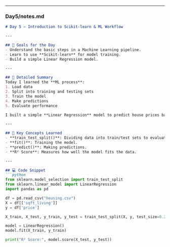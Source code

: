 
---

### **Day5/notes.md**
```markdown
# Day 5 – Introduction to Scikit-learn & ML Workflow

---

## 🎯 Goals for the Day
- Understand the basic steps in a Machine Learning pipeline.
- Learn to use **Scikit-learn** for model training.
- Build a simple Linear Regression model.

---

## 📝 Detailed Summary
Today I learned the **ML process**:
1. Load data
2. Split into training and testing sets
3. Train the model
4. Make predictions
5. Evaluate performance

I built a simple **Linear Regression** model to predict house prices based on square footage.  

---

## 🔑 Key Concepts Learned
- **train_test_split()**: Dividing data into train/test sets to evaluate performance.
- **fit()**: Training the model.
- **predict()**: Making predictions.
- **R² Score**: Measures how well the model fits the data.

---

## 💻 Code Snippet
```python
from sklearn.model_selection import train_test_split
from sklearn.linear_model import LinearRegression
import pandas as pd

df = pd.read_csv("housing.csv")
X = df[['sqft_living']]
y = df['price']

X_train, X_test, y_train, y_test = train_test_split(X, y, test_size=0.2, random_state=42)

model = LinearRegression()
model.fit(X_train, y_train)

print("R² Score:", model.score(X_test, y_test))
